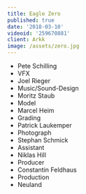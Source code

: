 ```yaml
---
title: Eagle Zero
published: true
date: '2018-03-10'
videoid: '259670881'
client: Arkk
image: /assets/zero.jpg
---
```

* Pete Schilling
* VFX
* Joel Rieger
* Music/Sound-Design
* Moritz Staub
* Model
* Marcel Heim
* Grading
* Patrick Laukemper
* Photograph
* Stephan Schmick
* Assistant
* Niklas Hill
* Producer
* Constantin Feldhaus
* Production
* Neuland
